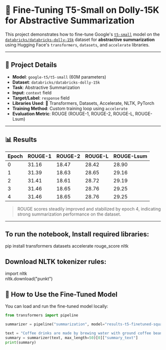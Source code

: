 # 🧠 Fine-Tuning T5-Small on Dolly-15K for Abstractive Summarization

This project demonstrates how to fine-tune Google's [`t5-small`](https://huggingface.co/google-t5/t5-small) model on the [`databricks/databricks-dolly-15k`](https://huggingface.co/datasets/databricks/databricks-dolly-15k) dataset for **abstractive summarization** using Hugging Face's `transformers`, `datasets`, and `accelerate` libraries.

---

## 🔧 Project Details

- **Model**: `google-t5/t5-small` (60M parameters)
- **Dataset**: `databricks/databricks-dolly-15k`
- **Task**: Abstractive Summarization
- **Input**: `context` field  
- **Target/Label**: `response` field  
- **Libraries Used**: 🤗 Transformers, Datasets, Accelerate, NLTK, PyTorch
- **Training Method**: Custom training loop using `accelerate`
- **Evaluation Metric**: ROUGE (ROUGE-1, ROUGE-2, ROUGE-L, ROUGE-Lsum)

---

## 📊 Results

| Epoch | ROUGE-1 | ROUGE-2 | ROUGE-L | ROUGE-Lsum |
|-------|---------|---------|---------|------------|
| 0     | 31.16   | 18.47   | 28.42   | 28.90      |
| 1     | 31.39   | 18.63   | 28.65   | 29.16      |
| 2     | 31.41   | 18.61   | 28.72   | 29.19      |
| 3     | 31.46   | 18.65   | 28.76   | 29.25      |
| 4     | 31.46   | 18.65   | 28.76   | 29.25      |

> ROUGE scores steadily improved and stabilized by epoch 4, indicating strong summarization performance on the dataset.

---
## To run the notebook, Install required libraries:
pip install transformers datasets accelerate rouge_score nltk
## Download NLTK tokenizer rules:
import nltk <br>
nltk.download("punkt")

## 🚀 How to Use the Fine-Tuned Model

You can load and run the fine-tuned model locally:

```python
from transformers import pipeline

summarizer = pipeline("summarization", model="results-t5-finetuned-squad-accelerate", tokenizer="results-t5-finetuned-squad-accelerate")

text = "Coffee drinks are made by brewing water with ground coffee beans..."
summary = summarizer(text, max_length=50)[0]["summary_text"]
print(summary)
